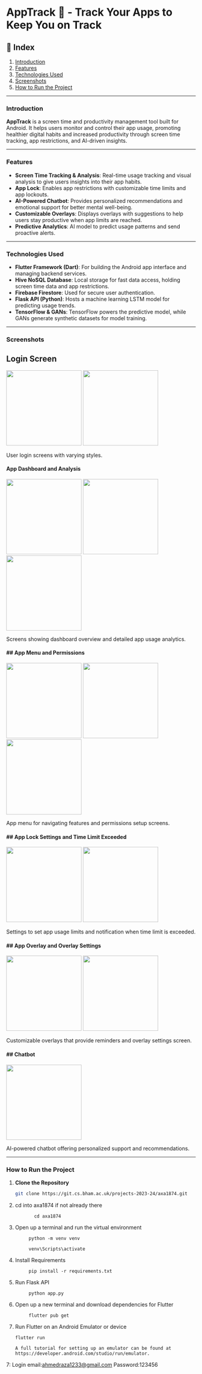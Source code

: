 # AppTrack 📱 - Track Your Apps to Keep You on Track

## 📌 Index
1. [Introduction](#introduction)
2. [Features](#features)
3. [Technologies Used](#technologies-used)
4. [Screenshots](#screenshots)
5. [How to Run the Project](#how-to-run-the-project)

---

### Introduction
**AppTrack** is a screen time and productivity management tool built for Android. It helps users monitor and control their app usage, promoting healthier digital habits and increased productivity through screen time tracking, app restrictions, and AI-driven insights.

---

### Features
- **Screen Time Tracking & Analysis**: Real-time usage tracking and visual analysis to give users insights into their app habits.
- **App Lock**: Enables app restrictions with customizable time limits and app lockouts.
- **AI-Powered Chatbot**: Provides personalized recommendations and emotional support for better mental well-being.
- **Customizable Overlays**: Displays overlays with suggestions to help users stay productive when app limits are reached.
- **Predictive Analytics**: AI model to predict usage patterns and send proactive alerts.

---

### Technologies Used
- **Flutter Framework (Dart)**: For building the Android app interface and managing backend services.
- **Hive NoSQL Database**: Local storage for fast data access, holding screen time data and app restrictions.
- **Firebase Firestore**: Used for secure user authentication.
- **Flask API (Python)**: Hosts a machine learning LSTM model for predicting usage trends.
- **TensorFlow & GANs**: TensorFlow powers the predictive model, while GANs generate synthetic datasets for model training.

---

### Screenshots

## Login Screen  
<p float="left">
   <img src="https://github.com/user-attachments/assets/0675943c-0700-4f7d-bd08-7b52c7a48e65" width="200" />
   <img src="https://github.com/user-attachments/assets/d0390351-59a3-4905-93ba-771e11b4fbbc" width="200" />
</p>
User login screens with varying styles.

#### App Dashboard and Analysis
<p float="left">
   <img src="https://github.com/user-attachments/assets/f7e135a0-3e60-4739-85ac-be84e04ffbaf" width="200" />
   <img src="https://github.com/user-attachments/assets/529e69c2-73e3-4ffe-b2b8-1c7f9859786c" width="200" />
   <img src="https://github.com/user-attachments/assets/d7125187-c60f-4889-a0ab-4fd485bd36e8" width="200" />
</p>
Screens showing dashboard overview and detailed app usage analytics.

#### ## App Menu and Permissions
<p float="left">
   <img src="https://github.com/user-attachments/assets/cc445377-a0c9-46c9-9ee0-e9ced4fbb8fc" width="200" />
   <img src="https://github.com/user-attachments/assets/0d2e7d52-7663-4d78-8171-64c8b12ba9be" width="200" />
   <img src="https://github.com/user-attachments/assets/57eaf7e6-1265-49c9-9d1f-50ec175dcb57" width="200" />
</p>
App menu for navigating features and permissions setup screens.

#### ## App Lock Settings and Time Limit Exceeded
<p float="left">
   <img src="https://github.com/user-attachments/assets/82bc2262-7efa-42ee-8b55-288d65f4d8f8" width="200" />
   <img src="https://github.com/user-attachments/assets/bf8e801b-9e9b-4362-bda6-691a015f7836" width="200" />
</p>
Settings to set app usage limits and notification when time limit is exceeded.

#### ## App Overlay and Overlay Settings
<p float="left">
   <img src="https://github.com/user-attachments/assets/e0d36830-1876-438a-9bf3-41776309cc1c" width="200" />
   <img src="https://github.com/user-attachments/assets/ec67d708-f54c-4cc9-9aa1-3a10e4ff886c" width="200" />
</p>
Customizable overlays that provide reminders and overlay settings screen.

#### ## Chatbot
<p float="left">
   <img src="https://github.com/user-attachments/assets/1c47d4b0-cb23-4371-8ff0-277d2d73ca0f" width="200" />
</p>
AI-powered chatbot offering personalized support and recommendations.

---

### How to Run the Project
1. **Clone the Repository**  
   ```bash
   git clone https://git.cs.bham.ac.uk/projects-2023-24/axa1874.git

2.  cd into axa1874 if not already there

               cd axa1874

3. Open up a terminal and run the virtual environment
            
            python -m venv venv

            venv\Scripts\activate

3. Install Requirements

            pip install -r requirements.txt

4. Run Flask API

            python app.py

5. Open up a new terminal and download dependencies for Flutter

            flutter pub get

6. Run Flutter on an Android Emulator or device
       

       flutter run

       A full tutorial for setting up an emulator can be found at https://developer.android.com/studio/run/emulator.


7: Login email:ahmedraza1233@gmail.com
   Password:123456
